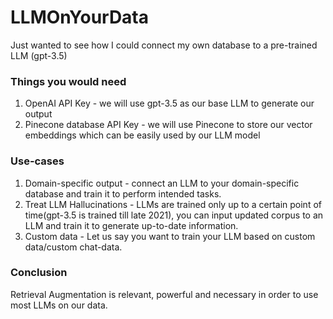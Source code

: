 # LLMOnYourData
Just wanted to see how I could connect my own database to a pre-trained LLM (gpt-3.5)


### Things you would need

1. OpenAI API Key - we will use gpt-3.5 as our base LLM to generate our output
2. Pinecone database API Key - we will use Pinecone to store our vector embeddings which can be easily used by our LLM model

### Use-cases

1. Domain-specific output - connect an LLM to your domain-specific database and train it to perform intended tasks.
2. Treat LLM Hallucinations - LLMs are trained only up to a certain point of time(gpt-3.5 is trained till late 2021), you can input updated corpus to an LLM and train it to generate up-to-date information.
3. Custom data - Let us say you want to train your LLM based on custom data/custom chat-data.

### Conclusion

Retrieval Augmentation is relevant, powerful and necessary in order to use most LLMs on our data.
